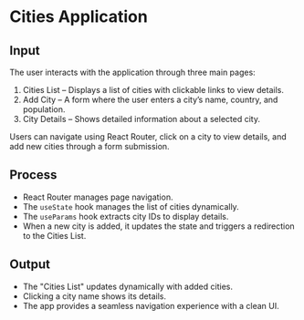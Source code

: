 # Cities Application

## Input
The user interacts with the application through three main pages:  
1.  Cities List  – Displays a list of cities with clickable links to view details.  
2.  Add City  – A form where the user enters a city’s name, country, and population.  
3.  City Details  – Shows detailed information about a selected city.  

Users can navigate using React Router, click on a city to view details, and add new cities through a form submission.  

##  Process  
- React Router manages page navigation.  
- The `useState` hook manages the list of cities dynamically.  
- The `useParams` hook extracts city IDs to display details.  
- When a new city is added, it updates the state and triggers a  redirection  to the Cities List.  

##  Output   
- The "Cities List" updates dynamically with added cities.  
- Clicking a city name shows its details.  
- The app provides a seamless navigation experience with a clean UI.  
